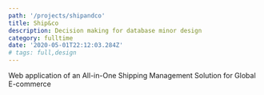 ```yaml
---
path: '/projects/shipandco'
title: Ship&co
description: Decision making for database minor design
category: fulltime
date: '2020-05-01T22:12:03.284Z'
# tags: full,design
---
```


Web application of an All-in-One Shipping Management Solution
for Global E-commerce

